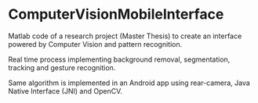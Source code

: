 # ComputerVisionMobileInterface

Matlab code of a research project (Master Thesis) to create an interface powered by Computer Vision and pattern recognition. 

Real time process implementing background removal, segmentation, tracking and gesture recognition.

Same algorithm is implemented in an Android app using rear-camera, Java Native Interface (JNI) and OpenCV.
